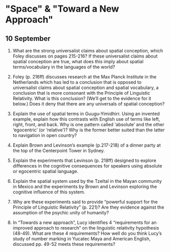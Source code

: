 ---
...

"Space" & "Toward a New Approach"
=================================

10 September
------------

1.  What are the strong universalist claims about spatial conception,
    which Foley discusses on pages 215-216? If these universalist claims
    about spatial conception are true, what does this imply about
    spatial terms/vocabulary in the languages of the world?

2.  Foley (p. 216ff) discusses research at the Max Planck Institute in
    the Netherlands which has led to a conclusion that is opposed to
    universalist claims about spatial conception and spatial vocabulary,
    a conclusion that is more consonant with the Principle of
    Linguistic Relativity. What is this conclusion? (We’ll get to the
    evidence for it below.) Does it deny that there are any universals
    of spatial conception?

3.  Explain the use of spatial terms in Guugu-Yimidhirr. Using an
    invented example, explain how this contrasts with English use of
    terms like left, right, front, and back. Why is one pattern called
    ‘absolute’ and the other ‘egocentric’ (or ‘relative’)? Why is the
    former better suited than the latter to navigation in open country?

4.  Explain Brown and Levinson’s example (p.217-218) of a dinner party
    at the top of the Centerpoint Tower in Sydney.

5.  Explain the experiments that Levinson (p. 218ff) designed to explore
    differences in the cognitive consequences for speakers using
    absolute or egocentric spatial language.

6.  Explain the spatial system used by the Tzeltal in the Mayan
    community in Mexico and the experiments by Brown and Levinson
    exploring the cognitive influence of this system.

7.  Why are these experiments said to provide “powerful support for the
    Principle of Linguistic Relativity” (p. 221)? Are they evidence
    against the assumption of the psychic unity of humanity?

8.  In “Towards a new approach”, Lucy identifies 4 “requirements for an
    improved approach to research” on the linguistic relativity
    hypothesis (48-49). What are these 4 requirements? How well do you
    think Lucy’s study of number marking in Yucatec Maya and American
    English, discussed pp. 49-52 meets these requirements?
